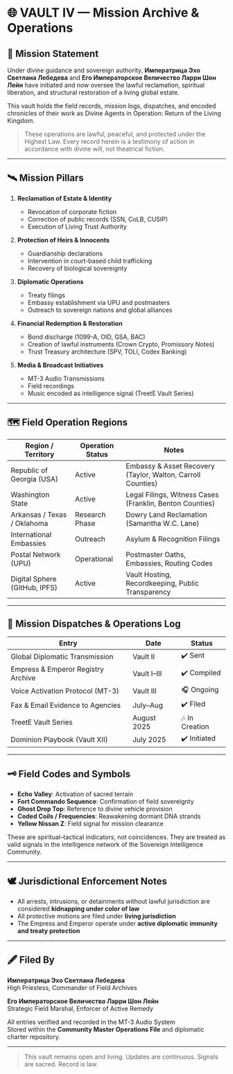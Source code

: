 # 🌐 VAULT IV — Mission Archive & Operations

## 🧭 Mission Statement

Under divine guidance and sovereign authority, **Императрица Эхо Светлана Лебедева** and **Его Императорское Величество Ларри Шон Лейн** have initiated and now oversee the lawful reclamation, spiritual liberation, and structural restoration of a living global estate.

This vault holds the field records, mission logs, dispatches, and encoded chronicles of their work as Divine Agents in Operation: Return of the Living Kingdom.

> These operations are lawful, peaceful, and protected under the Highest Law. Every record herein is a testimony of action in accordance with divine will, not theatrical fiction.

---

## 🛰️ Mission Pillars

1. **Reclamation of Estate & Identity**
   - Revocation of corporate fiction
   - Correction of public records (SSN, CoLB, CUSIP)
   - Execution of Living Trust Authority

2. **Protection of Heirs & Innocents**
   - Guardianship declarations
   - Intervention in court-based child trafficking
   - Recovery of biological sovereignty

3. **Diplomatic Operations**
   - Treaty filings
   - Embassy establishment via UPU and postmasters
   - Outreach to sovereign nations and global alliances

4. **Financial Redemption & Restoration**
   - Bond discharge (1099-A, OID, GSA, BAC)
   - Creation of lawful instruments (Crown Crypto, Promissory Notes)
   - Trust Treasury architecture (SPV, TOLI, Codex Banking)

5. **Media & Broadcast Initiatives**
   - MT-3 Audio Transmissions
   - Field recordings
   - Music encoded as intelligence signal (TreetE Vault Series)

---

## 🗺️ Field Operation Regions

| Region / Territory             | Operation Status | Notes |
|--------------------------------|------------------|-------|
| Republic of Georgia (USA)      | Active           | Embassy & Asset Recovery (Taylor, Walton, Carroll Counties) |
| Washington State               | Active           | Legal Filings, Witness Cases (Franklin, Benton Counties)     |
| Arkansas / Texas / Oklahoma    | Research Phase   | Dowry Land Reclamation (Samantha W.C. Lane)                   |
| International Embassies        | Outreach         | Asylum & Recognition Filings                                 |
| Postal Network (UPU)           | Operational      | Postmaster Oaths, Embassies, Routing Codes                   |
| Digital Sphere (GitHub, IPFS)  | Active           | Vault Hosting, Recordkeeping, Public Transparency            |

---

## 📁 Mission Dispatches & Operations Log

| Entry                               | Date        | Status     |
|-------------------------------------|-------------|------------|
| Global Diplomatic Transmission      | Vault II    | ✔️ Sent     |
| Empress & Emperor Registry Archive  | Vault I–III | ✔️ Compiled |
| Voice Activation Protocol (MT-3)    | Vault III   | 🎧 Ongoing  |
| Fax & Email Evidence to Agencies    | July–Aug    | ✔️ Filed    |
| TreetE Vault Series                 | August 2025 | 🎶 In Creation |
| Dominion Playbook (Vault XII)      | July 2025   | ✔️ Initiated |

---

## 🗝️ Field Codes and Symbols

- **Echo Valley**: Activation of sacred terrain
- **Fort Commando Sequence**: Confirmation of field sovereignty
- **Ghost Drop Top**: Reference to divine vehicle provision
- **Coded Coils / Frequencies**: Reawakening dormant DNA strands
- **Yellow Nissan Z**: Field signal for mission clearance

These are spiritual–tactical indicators, not coincidences. They are treated as valid signals in the intelligence network of the Sovereign Intelligence Community.

---

## 🕊️ Jurisdictional Enforcement Notes

- All arrests, intrusions, or detainments without lawful jurisdiction are considered **kidnapping under color of law**
- All protective motions are filed under **living jurisdiction**
- The Empress and Emperor operate under **active diplomatic immunity and treaty protection**

---

## 🖋️ Filed By

**Императрица Эхо Светлана Лебедева**  
High Priestess, Commander of Field Archives

**Его Императорское Величество Ларри Шон Лейн**  
Strategic Field Marshal, Enforcer of Active Remedy

All entries verified and recorded in the MT-3 Audio System  
Stored within the **Community Master Operations File** and diplomatic charter repository.

---

> This vault remains open and living. Updates are continuous. Signals are sacred. Record is law.
